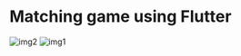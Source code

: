 # Matching game using Flutter 
![img2](https://github.com/ech-chaouny/Matching_Game/assets/121447588/7dfc0249-2eaa-4ca1-8233-bf8719b1c386)
![img1](https://github.com/ech-chaouny/Matching_Game/assets/121447588/698fece0-5647-4451-9ac1-13b4560cece1)

